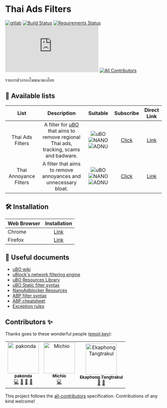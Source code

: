 # Thai Ads Filters

[![gitlab](https://img.shields.io/badge/gitlab-mirror-red.svg?logo=gitlab)](https://gitlab.com/adblock-thai/thai-ads-filter)
[![Build Status](https://travis-ci.org/adblock-thai/thai-ads-filter.svg?branch=master)](https://travis-ci.org/adblock-thai/thai-ads-filter)
[![Requirements Status](https://requires.io/github/adblock-thai/thai-ads-filter/requirements.svg?branch=master)](https://requires.io/github/adblock-thai/thai-ads-filter/requirements/?branch=master)
[![Repo size](https://img.badgesize.io/adblock-thai/thai-ads-filter/gh-pages/subscription.txt?style=flat-round&label=filter%20size)](https://github.com/adblock-thai/thai-ads-filter)
[![All Contributors](https://img.shields.io/badge/all_contributors-3-orange.svg?style=flat-round)](#contributors)

รายการตัวกรองโฆษณาของไทย

## :page_facing_up: Available lists

| List | Description  | Suitable | Subscribe | Direct Link |
|:---------:|:-------------:|:--------:|:-------:|:--------:|
Thai Ads Filters | A filter for [uBO](https://github.com/gorhill/uBlock) that aims to remove regional Thai ads, tracking, scams and badware. | ![uBO][uBO] ![NANO][NANO] ![ADNU][ADNU] | [Click][Thai Ads Filter Subscribe] | [Link][Thai Ads Filter Direct]
Thai Annoyance Filters | A filter that aims to remove annoyances and unnecessary bloat. | ![uBO][uBO] ![NANO][NANO] ![ADNU][ADNU] | [Click][Thai Annoyance Filter Subscribe] | [Link][Thai Annoyance Filter Direct]

[Thai Ads Filter Subscribe]: https://subscribe.adblockplus.org/?location=https://adblock-thai.github.io/thai-ads-filter/subscription.txt&amp;title=Thai%20Adblock%20List
[Thai Ads Filter Direct]: https://adblock-thai.github.io/thai-ads-filter/subscription.txt
[Thai Annoyance Filter Subscribe]: https://subscribe.adblockplus.org/?location=https://adblock-thai.github.io/thai-ads-filter/annoyance.txt&amp;title=Thai%20Annoyances%20List
[Thai Annoyance Filter Direct]: https://adblock-thai.github.io/thai-ads-filter/annoyance.txt

[uBO]: https://adblock-thai.github.io/adblock_logo/ublock.png
[AG]: https://adblock-thai.github.io/adblock_logo/adguard_new.png
[ADB]: https://adblock-thai.github.io/adblock_logo/adblock.png
[ABP]: https://adblock-thai.github.io/adblock_logo/adblock_plus.png
[NANO]: https://adblock-thai.github.io/adblock_logo/nano.png
[ADNU]: https://adblock-thai.github.io/adblock_logo/ad_nauseam.png

## 🛠 Installation

| Web Browser | Installation |
|----------|:-------------:|
| Chrome   |  [Link](https://adblock-thai.github.io/how-to-install-adblock-for-chrome) |
| Firefox  |  [Link](https://adblock-thai.github.io/how-to-install-adblock-for-firefox)   |

## 📝 Useful documents

- [uBO wiki](https://github.com/gorhill/uBlock/wiki)
- [uBlock's network filtering engine](https://github.com/gorhill/uBlock/wiki/Overview-of-uBlock's-network-filtering-engine)
- [uBO Resources Library](https://github.com/gorhill/uBlock/wiki/Resources-Library)
- [uBO Static filter syntax](https://github.com/gorhill/uBlock/wiki/Static-filter-syntax)
- [NanoAdblocker Resources](https://github.com/NanoAdblocker/NanoFilters/blob/master/NanoFiltersSource/NanoResources.txt)
- [ABP filter syntax](https://help.eyeo.com/en/adblockplus/how-to-write-filters)
- [ABP cheatsheet](https://adblockplus.org/filter-cheatsheet)
- [Exception rules](https://help.eyeo.com/en/adblockplus/how-to-write-filters#elemhide_exceptions)

## Contributors ✨

Thanks goes to these wonderful people ([emoji key](https://allcontributors.org/docs/en/emoji-key)):

<!-- ALL-CONTRIBUTORS-LIST:START - Do not remove or modify this section -->
<!-- prettier-ignore-start -->
<!-- markdownlint-disable -->
<table>
  <tr>
    <td align="center"><a href="https://github.com/pakonda"><img src="https://avatars1.githubusercontent.com/u/6489925?v=4" width="100px;" alt="pakonda"/><br /><sub><b>pakonda</b></sub></a><br /><a href="https://github.com/adblock-thai/thai-ads-filter/commits?author=pakonda" title="Code">💻</a> <a href="https://github.com/adblock-thai/thai-ads-filter/commits?author=pakonda" title="Documentation">📖</a> <a href="#filter-pakonda" title="People who help create filter list">🚫</a> <a href="#blog-pakonda" title="Blogposts">📝</a></td>
    <td align="center"><a href="https://github.com/powwadol"><img src="https://avatars0.githubusercontent.com/u/42528750?v=4" width="100px;" alt="Michio"/><br /><sub><b>Michio</b></sub></a><br /><a href="https://github.com/adblock-thai/thai-ads-filter/commits?author=powwadol" title="Code">💻</a></td>
    <td align="center"><a href="https://github.com/EKAPHONG"><img src="https://avatars0.githubusercontent.com/u/39004906?v=4" width="100px;" alt="Ekaphong Tangtrakul"/><br /><sub><b>Ekaphong Tangtrakul</b></sub></a><br /><a href="#question-EKAPHONG" title="Answering Questions">💬</a> <a href="#filter-EKAPHONG" title="People who help create filter list">🚫</a></td>
  </tr>
</table>

<!-- markdownlint-enable -->
<!-- prettier-ignore-end -->
<!-- ALL-CONTRIBUTORS-LIST:END -->

This project follows the [all-contributors](https://github.com/all-contributors/all-contributors) specification. Contributions of any kind welcome!
